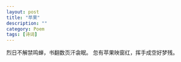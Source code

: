 ```yaml
---
layout: post
title: "苹果"
description: ""
category: Poem
tags: [诗词]
---
```

烈日不解禁鸣蝉，书翻数页汗衾眠。
忽有苹果映窗红，挥手成空好梦残。
